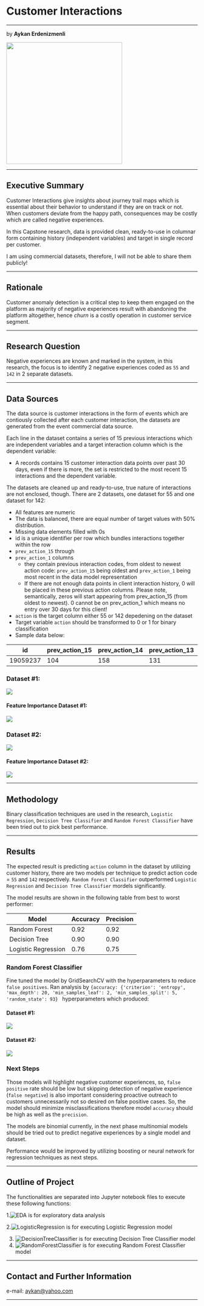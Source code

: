 # Customer Interactions

------------

by **Aykan Erdenizmenli**

<img src="images/thumbs-up-customer-experience.png"  width="305" height="320">

------------

## Executive Summary

Customer Interactions give insights about journey trail maps which is essential about their behavior to understand if they are on track or not. When customers deviate from the happy path, consequences may be costly which are called negative experiences.

In this Capstone research, data is provided clean, ready-to-use in columnar form containing history (independent variables) and target in single record per customer. 

I am using commercial datasets, therefore, I will not be able to share them publicly!

------------

## Rationale

Customer anomaly detection is a critical step to keep them engaged on the platform as majority of negative experiences result with abandoning the platform altogether, hence _churn_ is a costly operation in customer service segment.

------------

## Research Question

Negative experiences are known and marked in the system, in this research, the focus is to identify 2 negative experiences coded as `55` and `142` in 2 separate datasets.

------------

## Data Sources

The data source is customer interactions in the form of events which are contiously collected after each customer interaction, the datasets are generated from the event commercial data source. 

Each line in the dataset contains a series of 15 previous interactions which are independent variables and a target interaction column which is the dependent variable:
*  A records contains 15 customer interaction data points over past 30 days, even if there is more, the set is restricted to the most recent 15 interactions and the dependent variable.


The datasets are cleaned up and ready-to-use, true nature of interactions are not enclosed, though. There are 2 datasets, one dataset for 55 and one dataset for 142:
*  All features are numeric
*  The data is balanced, there are equal number of target values with 50% distribution.
*  Missing data elements filled with 0s
*  id is a unique identifier per row which bundles interactions together within the row
*  `prev_action_15` 
 through
*  `prev_action_1` columns
    * they contain previous interaction codes, from oldest to newest action code: `prev_action_15` being oldest and `prev_action_1` being most recent in the data model representation
    * If there are not enough data points in client interaction history, 0 will be placed in these previous action columns. Please note, semantically, zeros will start appearing from prev_action_15 (from oldest to newest). 0 cannot be on prev_action_1 which means no entry over 30 days for this client!
*  `action` is the target column either 55 or 142 depedening on the dataset
*  Target variable `action` should be transformed to 0 or 1 for binary classification
*  Sample data below:

|id   |prev_action_15   |prev_action_14   |prev_action_13   |prev_action_12   |prev_action_11   |prev_action_10   |prev_action_9 |prev_action_8 |prev_action_7 |prev_action_6 |prev_action_5 |prev_action_4 |prev_action_3 |prev_action_2 |prev_action_1 |action|
|---|---------------|---------------|---------------|---------------|---------------|---------------|-------------   |--------------|--------------|--------------|--------------|--------------|--------------|--------------|--------------|------|
|19059237|  104|  158|  131|  72|   179|  75|   75|   73|   180|  180|  179|  180|  75|   55|   75|   55|

### Dataset #1:
![](images/dataset-1.png)

#### Feature Importance Dataset #1:
![](images/Feature_Importance-1.png)


### Dataset #2:
![](images/dataset-2.png)

#### Feature Importance Dataset #2:
![](images/Feature_Importance-2.png)

------------

## Methodology

Binary classification techniques are used in the research, `Logistic Regression`, `Decision Tree Classifier` and `Random Forest Classifier` have been tried out to pick best performance.

------------

## Results

The expected result is predicting `action` column in the dataset by utilizing customer history, there are two models per technique to predict action code = `55` and `142` respectively. `Random Forest Classifier` outperformed `Logistic Regression` and `Decision Tree Classifier` mordels significantly.

The model results are shown in the following table from best to worst performer:

|Model |Accuracy|Precision|
|-------|------|-------|
|Random Forest|0.92|0.92|
|Decision Tree|0.90|0.90|
|Logistic Regression|0.76|0.75|

### Random Forest Classifier

   Fine tuned the model by GridSearchCV with the hyperparameters to reduce `false positives`. Ran analysis by `{accuracy: {'criterion': 'entropy', 'max_depth': 20, 'min_samples_leaf': 2, 'min_samples_split': 5, 'random_state': 93} ` hyperparameters which produced:

#### Dataset #1:
![](images/rf-dataset-1.png)

#### Dataset #2:
![](images/rf-dataset-2.png)

### Next Steps
Those models will highlight negative customer experiences, so, `false positive` rate should be low but skipping detection of negative experience (`false negative`) is also important considering proactive outreach to customers unnecessarily not so desired on false positive cases. So, the model should minimize misclassifications therefore model `accuracy` should be high as well as the `precision`.

The models are binomial currently, in the next phase multinomial models should be tried out to predict negative experiences by a single model and dataset.

Performance would be improved by utilizing boosting or neural network for regression techniques as next steps.

------------

## Outline of Project
The functionalities are separated into Jupyter notebook files to execute these following functions:

1.![EDA](./data.eda.Aykan.ipynb) is for exploratory data analysis

2.![LogisticRegression](./LogisticRegression.Aykan.ipynb) is for executing Logistic Regression model

3.  ![DecisionTreeClassifier](./DecisionTreeClassifier.Aykan.ipynb) is for executing Decision Tree Classifier model
4.  ![RandomForestClassifier](./RandomForestClassifier.Aykan.ipynb) is for executing Random Forest Classifier model

------------

## Contact and Further Information
e-mail: aykan@yahoo.com

------------
